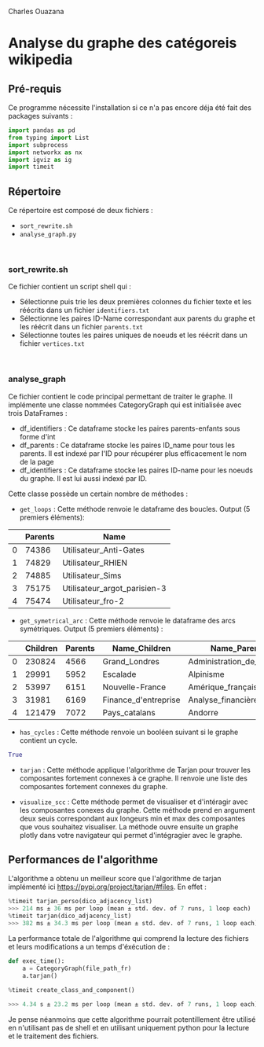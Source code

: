 Charles Ouazana

# Analyse du graphe des catégoreis wikipedia

## Pré-requis
Ce programme nécessite l'installation si ce n'a pas encore déja été fait des packages suivants : 
```python
import pandas as pd
from typing import List
import subprocess
import networkx as nx
import igviz as ig
import timeit
```

## Répertoire
Ce répertoire est composé de deux fichiers : 
- `sort_rewrite.sh`
- `analyse_graph.py`

<br>

### sort_rewrite.sh
Ce fichier contient un script shell qui : 
- Sélectionne puis trie les deux premières colonnes du fichier texte et les réécrits dans un fichier `identifiers.txt`
- Sélectionne les paires ID-Name correspondant aux parents du graphe et les réécrit dans un fichier `parents.txt`
- Sélectionne toutes les paires uniques de noeuds et les réécrit dans un fichier `vertices.txt`

<br>

### analyse_graph
Ce fichier contient le code principal permettant de traiter le graphe. 
Il implémente une classe nommées CategoryGraph qui est initialisée avec trois DataFrames : 
- df_identifiers : Ce dataframe stocke les paires parents-enfants sous forme d'int
- df_parents : Ce dataframe stocke les paires ID_name pour tous les parents. Il est indexé par l'ID pour récupérer plus efficacement le nom de la page
- df_identifiers : Ce dataframe stocke les paires ID-name pour les noeuds du graphe. Il est lui aussi indexé par ID.

Cette classe possède un certain nombre de méthodes : 
- `get_loops` : Cette méthode renvoie le dataframe des boucles. Output (5 premiers éléments): 

|   | Parents | Name                         |
|---|---------|------------------------------|
| 0 | 74386   | Utilisateur_Anti-Gates       |
| 1 | 74829   | Utilisateur_RHIEN            |
| 2 | 74885   | Utilisateur_Sims             |
| 3 | 75175   | Utilisateur_argot_parisien-3 |
| 4 | 75474   | Utilisateur_fro-2            |

- `get_symetrical_arc` : Cette méthode renvoie le dataframe des arcs symétriques. Output (5 premiers éléments) : 

|   | Children | Parents | Name_Children        | Name_Parents              |
|---|----------|---------|----------------------|---------------------------|
| 0 | 230824   | 4566    | Grand_Londres        | Administration_de_Londres |
| 1 | 29991    | 5952    | Escalade             | Alpinisme                 |
| 2 | 53997    | 6151    | Nouvelle-France      | Amérique_française        |
| 3 | 31981    | 6169    | Finance_d'entreprise | Analyse_financière        |
| 4 | 121479   | 7072    | Pays_catalans        | Andorre                   |

- `has_cycles` : Cette méthode renvoie un booléen suivant si le graphe contient un cycle.
````python
True
````

- `tarjan` : Cette méthode applique l'algorithme de Tarjan pour trouver les composantes fortement connexes à ce graphe. Il renvoie une liste des composantes fortement connexes du graphe.

- `visualize_scc` : Cette méthode permet de visualiser et d'intéragir avec les composantes conexes du graphe. Cette méthode prend en argument deux seuis correspondant aux longeurs min et max des composantes que vous souhaitez visualiser. La méthode ouvre ensuite un graphe plotly dans votre navigateur qui permet d'intégragier avec le graphe.

## Performances de l'algorithme 
L'algorithme a obtenu un meilleur score que l'algorithme de tarjan implémenté ici https://pypi.org/project/tarjan/#files.
En effet :
````python
%timeit tarjan_perso(dico_adjacency_list)
>>> 214 ms ± 36 ms per loop (mean ± std. dev. of 7 runs, 1 loop each)
%timeit tarjan(dico_adjacency_list)
>>> 382 ms ± 34.3 ms per loop (mean ± std. dev. of 7 runs, 1 loop each)
```` 

La performance totale de l'algorithme qui comprend la lecture des fichiers et leurs modifications a un temps d'éxécution de : 
````python
def exec_time():
    a = CategoryGraph(file_path_fr)
    a.tarjan()
    
%timeit create_class_and_component()

>>> 4.34 s ± 23.2 ms per loop (mean ± std. dev. of 7 runs, 1 loop each)
````

Je pense néanmoins que cette algorithme pourrait potentillement être utilisé en n'utilisant pas de shell et en utilisant uniquement python pour la lecture et le traitement des fichiers.

